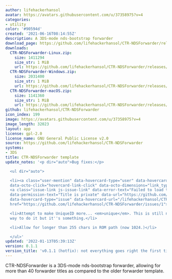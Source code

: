 ```yaml
---
author: lifehackerhansol
avatar: https://avatars.githubusercontent.com/u/37358975?v=4
categories:
- utility
color: '#90594d'
created: '2021-06-16T08:14:55Z'
description: A 3DS-mode nds-bootstrap forwarder
download_page: https://github.com/lifehackerhansol/CTR-NDSForwarder/releases
downloads:
  CTR-NDSForwarder-Linux.zip:
    size: 1411294
    size_str: 1 MiB
    url: https://github.com/lifehackerhansol/CTR-NDSForwarder/releases/download/0.1.1/CTR-NDSForwarder-Linux.zip
  CTR-NDSForwarder-Windows.zip:
    size: 2031400
    size_str: 1 MiB
    url: https://github.com/lifehackerhansol/CTR-NDSForwarder/releases/download/0.1.1/CTR-NDSForwarder-Windows.zip
  CTR-NDSForwarder-macOS.zip:
    size: 1141360
    size_str: 1 MiB
    url: https://github.com/lifehackerhansol/CTR-NDSForwarder/releases/download/0.1.1/CTR-NDSForwarder-macOS.zip
github: lifehackerhansol/CTR-NDSForwarder
icon_index: 199
image: https://avatars.githubusercontent.com/u/37358975?v=4
image_length: 32023
layout: app
license: gpl-2.0
license_name: GNU General Public License v2.0
source: https://github.com/lifehackerhansol/CTR-NDSForwarder
systems:
- 3DS
title: CTR-NDSForwarder template
update_notes: '<p dir="auto">Bug fixes:</p>

  <ul dir="auto">

  <li><a class="user-mention" data-hovercard-type="user" data-hovercard-url="/users/Epicpkmn11/hovercard"
  data-octo-click="hovercard-link-click" data-octo-dimensions="link_type:self" href="https://github.com/Epicpkmn11">@Epicpkmn11</a>:
  <a class="issue-link js-issue-link" data-error-text="Failed to load title" data-id="1101074019"
  data-permission-text="Title is private" data-url="https://github.com/lifehackerhansol/CTR-NDSForwarder/issues/1"
  data-hovercard-type="issue" data-hovercard-url="/lifehackerhansol/CTR-NDSForwarder/issues/1/hovercard"
  href="https://github.com/lifehackerhansol/CTR-NDSForwarder/issues/1">#1</a></li>

  <li>Attempt to make UniqueID more... <em>unique</em>. This is still not the best
  way to do it but it''s something.</li>

  <li>Allow for longer than 255 chars in ROM path (now 1024.)</li>

  </ul>'
updated: '2022-01-13T05:39:13Z'
version: 0.1.1
version_title: 'v0.1.1 (hotfix): not everything goes right the first time'
---
```

CTR-NDSForwarder is a 3DS-mode nds-bootstrap forwarder, allowing for more than 40 forwarder titles as compared to the older forwarder template.
